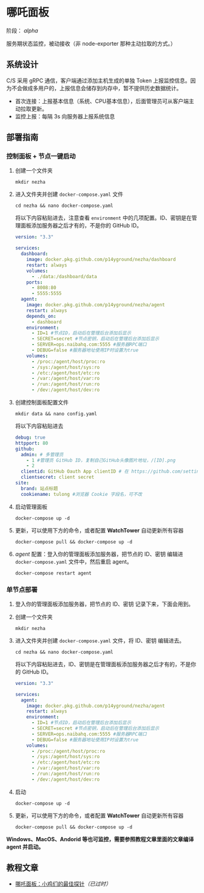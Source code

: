 # 哪吒面板

阶段： *alpha*

服务期状态监控，被动接收（非 node-exporter 那种主动拉取的方式。）

## 系统设计

C/S 采用 gRPC 通信，客户端通过添加主机生成的单独 Token 上报监控信息。因为不会做成多用户的，上报信息会储存到内存中，暂不提供历史数据统计。

- 首次连接：上报基本信息（系统、CPU基本信息），后面管理员可从客户端主动拉取更新。
- 监控上报：每隔 3s 向服务器上报系统信息

## 部署指南

### 控制面板 + 节点一键启动

1. 创建一个文件夹

    ```shell
    mkdir nezha
    ```

2. 进入文件夹并创建 `docker-compose.yaml` 文件

    ```shell
    cd nezha && nano docker-compose.yaml
    ```

    将以下内容粘贴进去，注意查看 `environment` 中的几项配置。ID、密钥是在管理面板添加服务器之后才有的，不是你的 GitHub ID。
  
    ```yaml
    version: "3.3"

    services:
      dashboard:
        image: docker.pkg.github.com/p14yground/nezha/dashboard
        restart: always
        volumes:
          - ./data:/dashboard/data
        ports:
          - 8008:80
          - 5555:5555
      agent:
        image: docker.pkg.github.com/p14yground/nezha/agent
        restart: always
        depends_on:
          - dashboard
        environment:
          - ID=1 #节点ID，启动后在管理后台添加后显示
          - SECRET=secret #节点密钥，启动后在管理后台添加后显示
          - SERVER=ops.naibahq.com:5555 #服务器RPC端口
          - DEBUG=false #服务器地址使用IP时设置为true
        volumes:
          - /proc:/agent/host/proc:ro
          - /sys:/agent/host/sys:ro
          - /etc:/agent/host/etc:ro
          - /var:/agent/host/var:ro
          - /run:/agent/host/run:ro
          - /dev:/agent/host/dev:ro
    ```

3. 创建控制面板配置文件

    ```shell
    mkdir data && nano config.yaml
    ```

    将以下内容粘贴进去

    ```yaml
    debug: true
    httpport: 80
    github:
      admin: # 多管理员
        - 1 #管理员 GitHub ID，复制自己GitHub头像图片地址，/[ID].png
        - 2
      clientid: GitHub Oauth App clientID # 在 https://github.com/settings/developers 创建，无需审核 Callback 填 http(s)://域名或IP/oauth2/callback
      clientsecret: client secret
    site:
      brand: 站点标题
      cookiename: tulong #浏览器 Cookie 字段名，可不改
    ```

4. 启动管理面板

    ```shell
    docker-compose up -d
    ```

5. 更新，可以使用下方的命令，或者配置 **WatchTower** 自动更新所有容器

    ```shell
    docker-compose pull && docker-compose up -d
    ```

6. *agent* 配置：登入你的管理面板添加服务器，把节点的 ID、密钥 编辑进 `docker-compose.yaml` 文件中，然后重启 agent。

    ```shell
    docker-compose restart agent
    ```

### 单节点部署

1. 登入你的管理面板添加服务器，把节点的 ID、密钥 记录下来，下面会用到。

2. 创建一个文件夹

    ```shell
    mkdir nezha
    ```

3. 进入文件夹并创建 `docker-compose.yaml` 文件，将 ID、密钥 编辑进去。

    ```shell
    cd nezha && nano docker-compose.yaml
    ```

    将以下内容粘贴进去，ID、密钥是在管理面板添加服务器之后才有的，不是你的 GitHub ID。
  
    ```yaml
    version: "3.3"

    services:
      agent:
        image: docker.pkg.github.com/p14yground/nezha/agent
        restart: always
        environment:
          - ID=1 #节点ID，启动后在管理后台添加后显示
          - SECRET=secret #节点密钥，启动后在管理后台添加后显示
          - SERVER=ops.naibahq.com:5555 #服务器RPC端口
          - DEBUG=false #服务器地址使用IP时设置为true
        volumes:
          - /proc:/agent/host/proc:ro
          - /sys:/agent/host/sys:ro
          - /etc:/agent/host/etc:ro
          - /var:/agent/host/var:ro
          - /run:/agent/host/run:ro
          - /dev:/agent/host/dev:ro
    ```

4. 启动

    ```shell
    docker-compose up -d
    ```

5. 更新，可以使用下方的命令，或者配置 **WatchTower** 自动更新所有容器

    ```shell
    docker-compose pull && docker-compose up -d
    ```

**Windows、MacOS、Andorid 等也可监控，需要参照教程文章里面的文章编译 agent 并启动。**

## 教程文章

 - [哪吒面板：小鸡们的最佳探针](https://www.zhujizixun.com/2843.html)*（已过时）*